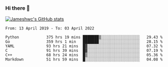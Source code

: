 ### Hi there 👋

[![Jameshwc's GitHub stats](https://github-readme-stats.vercel.app/api?username=jameshwc)](https://github.com/anuraghazra/github-readme-stats)

<!--START_SECTION:waka-->

```text
From: 13 April 2019 - To: 03 April 2022

Python            375 hrs 19 mins ███████▒░░░░░░░░░░░░░░░░░   29.43 %
Go                359 hrs 1 min   ███████░░░░░░░░░░░░░░░░░░   28.15 %
YAML              93 hrs 21 mins  █▓░░░░░░░░░░░░░░░░░░░░░░░   07.32 %
C                 91 hrs 39 mins  █▓░░░░░░░░░░░░░░░░░░░░░░░   07.19 %
C++               68 hrs 24 mins  █▒░░░░░░░░░░░░░░░░░░░░░░░   05.36 %
Markdown          51 hrs 59 mins  █░░░░░░░░░░░░░░░░░░░░░░░░   04.08 %
```

<!--END_SECTION:waka-->